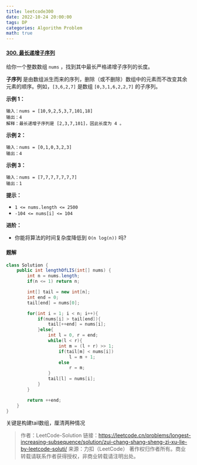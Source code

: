 ```yaml
---
title: leetcode300
date: 2022-10-24 20:00:00
tags: DP
categories: Algorithm Problem
math: true
---
```


#### [300. 最长递增子序列](https://leetcode.cn/problems/longest-increasing-subsequence/)

给你一个整数数组 `nums` ，找到其中最长严格递增子序列的长度。

**子序列** 是由数组派生而来的序列，删除（或不删除）数组中的元素而不改变其余元素的顺序。例如，`[3,6,2,7]` 是数组 `[0,3,1,6,2,2,7]` 的子序列。

**示例 1：**

```
输入：nums = [10,9,2,5,3,7,101,18]
输出：4
解释：最长递增子序列是 [2,3,7,101]，因此长度为 4 。
```

**示例 2：**

```
输入：nums = [0,1,0,3,2,3]
输出：4
```

**示例 3：**

```
输入：nums = [7,7,7,7,7,7,7]
输出：1
```

 

**提示：**

- `1 <= nums.length <= 2500`
- `-104 <= nums[i] <= 104`

 

**进阶：**

- 你能将算法的时间复杂度降低到 `O(n log(n))` 吗?

#### 题解

```java
class Solution {
    public int lengthOfLIS(int[] nums) {
        int n = nums.length;
        if(n <= 1) return n;

        int[] tail = new int[n];
        int end = 0;
        tail[end] = nums[0];

        for(int i = 1; i < n; i++){
            if(nums[i] > tail[end]){
                tail[++end] = nums[i];
            }else{
                int l = 0, r = end;
                while(l < r){
                    int m = (l + r) >> 1;
                    if(tail[m] < nums[i])
                        l = m + 1;
                    else
                        r = m;
                }
                tail[l] = nums[i];
            }
        }

        return ++end;
    }
}
```

关键是构建tail数组，厘清两种情况



> 作者：LeetCode-Solution
> 链接：https://leetcode.cn/problems/longest-increasing-subsequence/solution/zui-chang-shang-sheng-zi-xu-lie-by-leetcode-soluti/
> 来源：力扣（LeetCode）
> 著作权归作者所有。商业转载请联系作者获得授权，非商业转载请注明出处。

